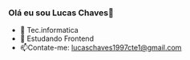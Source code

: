 ### Olá eu sou Lucas Chaves👋

- 🔭 Tec.informatica
- 🌱 Estudando Frontend
- 📫Contate-me: lucaschaves1997cte1@gmail.com

